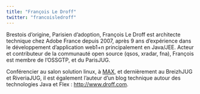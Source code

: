 ```yaml
---
title: "François Le Droff"
twitter: "francoisledroff"
---
```


Brestois d’origine, Parisien d’adoption, François Le Droff est
architecte technique chez Adobe France depuis 2007, après 9 ans
d’expérience dans le développement d’application web1+n principalement
en Java/JEE. Acteur et contributeur de la communauté open source (qsos,
xradar, fna), François est membre de l’OSSGTP, et du ParisJUG.

Conférencier au salon solution linux, à
[MAX](http://2008.max.adobe.com/na/sessions/browser/#552), et
dernièrement au BreizhJUG et RiveriaJUG, il est également l’auteur d’un
blog technique autour des technologies Java et Flex :
<http://www.droff.com>.
